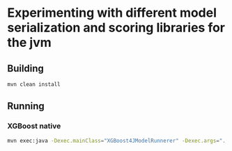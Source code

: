 # Experimenting with different model serialization and scoring libraries for the jvm

## Building
```bash
mvn clean install
```

## Running 

### XGBoost native
```bash
mvn exec:java -Dexec.mainClass="XGBoost4JModelRunnerer" -Dexec.args="../ny.model ../sp.svm 10"
```
